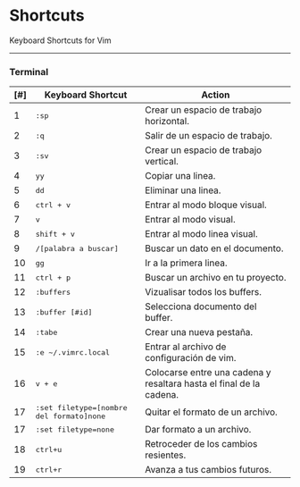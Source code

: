 **Shortcuts**
==============
Keyboard Shortcuts for Vim

----------

### **Terminal**

[#] | Keyboard Shortcut | Action
----- | ----- | -----
1| <kbd>:sp</kbd> | Crear un espacio de trabajo horizontal.
2|<kbd>:q</kbd> | Salir de un espacio de trabajo.
3| <kbd>:sv</kbd> | Crear un espacio de trabajo vertical.
4| <kbd>yy</kbd> | Copiar una linea.
5| <kbd>dd</kbd> | Eliminar una linea.
6| <kbd>ctrl + v</kbd> | Entrar al modo bloque visual.
7| <kbd>v</kbd> | Entrar al modo visual.
8| <kbd>shift + v</kbd> | Entrar al modo linea visual.
9| <kbd>/[palabra a buscar]</kbd> | Buscar un dato en el documento.
10| <kbd>gg</kbd> | Ir a la primera linea.
11| <kbd>ctrl + p</kbd> | Buscar un archivo en tu proyecto.
12| <kbd>:buffers</kbd> | Vizualisar todos los buffers.
13| <kbd>:buffer [#id]</kbd> | Selecciona documento del buffer.
14| <kbd>:tabe</kbd> | Crear una nueva pestaña.
15| <kbd>:e ~/.vimrc.local</kbd> | Entrar al archivo de configuración de vim.   
16| <kbd>v + e</kbd> | Colocarse entre una cadena y resaltara hasta el final de la cadena.   
17| <kbd>:set filetype=[nombre del formato]none</kbd> | Quitar el formato de un archivo.  
17| <kbd>:set filetype=none</kbd> | Dar formato a un archivo.  
18| <kbd>ctrl+u</kbd> | Retroceder de los cambios resientes.
19| <kbd>ctrl+r</kbd> | Avanza a tus cambios futuros.
